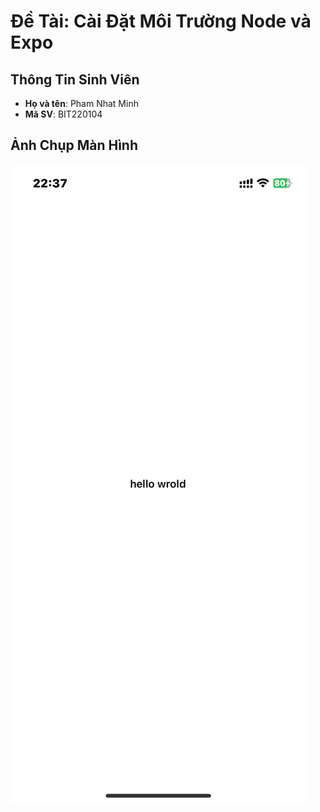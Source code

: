 # Đề Tài: Cài Đặt Môi Trường Node và Expo

## Thông Tin Sinh Viên
- **Họ và tên**: Pham Nhat Minh
- **Mã SV**: BIT220104

## Ảnh Chụp Màn Hình
![alt](Anh.jpg)